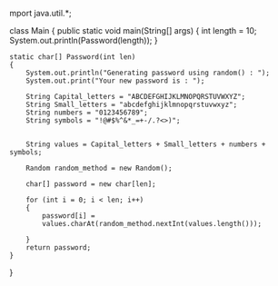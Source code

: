 mport java.util.*; 

class Main { 
	public static void main(String[] args) 
	{ 
		int length = 10; 
		System.out.println(Password(length)); 
	} 

	static char[] Password(int len) 
	{ 
		System.out.println("Generating password using random() : "); 
		System.out.print("Your new password is : "); 
 
		String Capital_letters = "ABCDEFGHIJKLMNOPQRSTUVWXYZ"; 
		String Small_letters = "abcdefghijklmnopqrstuvwxyz"; 
		String numbers = "0123456789"; 
		String symbols = "!@#$%^&*_=+-/.?<>)"; 


		String values = Capital_letters + Small_letters + numbers + symbols; 

		Random random_method = new Random(); 

		char[] password = new char[len]; 

		for (int i = 0; i < len; i++) 
		{ 
			password[i] = 
			values.charAt(random_method.nextInt(values.length())); 

		} 
		return password; 
	} 
} 
